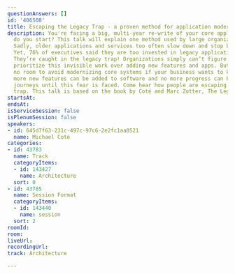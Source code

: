 ```yaml
---
questionAnswers: []
id: '406508'
title: Escaping the Legacy Trap - a proven method for application modernization
description: You're facing a big, multi-year re-write of your core applications. How
  do you start? This talk will explain one method used by large organizations, SWIFT.
  Sadly, older applications and services too often slow down and stop business innovation.
  Yet, 76% of executives said they are too invested in legacy applications to change.
  They’re caught in the legacy trap! Organizations simply can’t figure out how to
  prioritize this invisible work over adding new features and apps. But today, there’s
  no room to avoid modernizing core systems if your business wants to keep up. No
  more new features can be added to software and no more progress can be made on transformation
  journeys until this fear is faced. Come hear how people are escaping the legacy
  trap. This talk is based on the book by Coté and Marc Zotter, The Legacy Trap.
startsAt: 
endsAt: 
isServiceSession: false
isPlenumSession: false
speakers:
- id: 645d7f63-231c-497c-97c6-2e2fc1aa0521
  name: Michael Coté
categories:
- id: 43783
  name: Track
  categoryItems:
  - id: 143427
    name: Architecture
  sort: 0
- id: 43785
  name: Session Format
  categoryItems:
  - id: 143440
    name: session
  sort: 2
roomId: 
room: 
liveUrl: 
recordingUrl: 
track: Architecture

---
```

